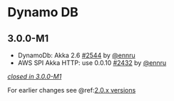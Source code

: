 # Dynamo DB

## 3.0.0-M1

- DynamoDb: Akka 2.6 [#2544](https://github.com/akka/alpakka/issues/2544) by [@ennru](https://github.com/ennru)
- AWS SPI Akka HTTP: use 0.0.10 [#2432](https://github.com/akka/alpakka/issues/2432) by [@ennru](https://github.com/ennru)

[*closed in 3.0.0-M1*](https://github.com/akka/alpakka/issues?q=is%3Aclosed+milestone%3A3.0.0-M1+label%3Ap%3Adynamodb)

For earlier changes see @ref:[2.0.x versions](../2.0.x/dynamodb.md)

